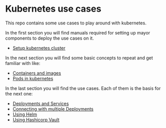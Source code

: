 # Kubernetes use cases
This repo contains some use cases to play around with kubernetes.

In the first section you will find manuals required for setting up mayor components to deploy the use cases on it.
* [Setup kubernetes cluster](https://github.com/Haagy/from-zero-to-k8s/tree/prerequisites/v1)

In the next section you will find some basic concepts to repeat and get familiar with like:
* [Containers and images](https://github.com/Haagy/from-zero-to-k8s/tree/basics/v1)
* [Pods in kubernetes](https://github.com/Haagy/from-zero-to-k8s/tree/basics/v2)

In the last section you will find the use cases. Each of them is the basis for the next one:
* [Deployments and Services](https://github.com/Haagy/from-zero-to-k8s/tree/usecase/v1)
* [Connecting with multiple Deployments](https://github.com/Haagy/from-zero-to-k8s/tree/usecase/v2)
* [Using Helm](https://github.com/Haagy/from-zero-to-k8s/tree/usecase/v3)
* [Using Hashicorp Vault](https://github.com/Haagy/from-zero-to-k8s/tree/usecase/v4)